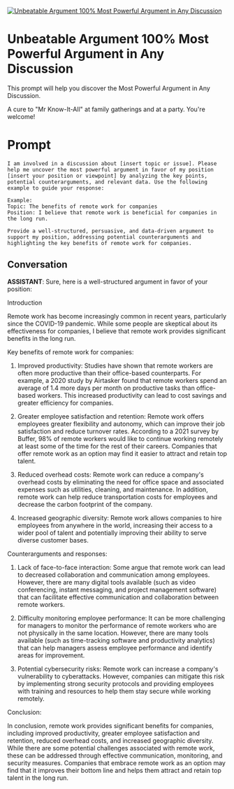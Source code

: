 
[![Unbeatable Argument 100% Most Powerful Argument in Any Discussion](https://flow-prompt-covers.s3.us-west-1.amazonaws.com/icon/futuristic/futu_9.png)]()
# Unbeatable Argument 100% Most Powerful Argument in Any Discussion 
This prompt will help you discover the Most Powerful Argument in Any Discussion.

A cure to "Mr Know-It-All" at family gatherings and at a party. You're welcome!

# Prompt

```
I am involved in a discussion about [insert topic or issue]. Please help me uncover the most powerful argument in favor of my position [insert your position or viewpoint] by analyzing the key points, potential counterarguments, and relevant data. Use the following example to guide your response:

Example:
Topic: The benefits of remote work for companies
Position: I believe that remote work is beneficial for companies in the long run.

Provide a well-structured, persuasive, and data-driven argument to support my position, addressing potential counterarguments and highlighting the key benefits of remote work for companies.
```

## Conversation

**ASSISTANT**: Sure, here is a well-structured argument in favor of your position:



Introduction

Remote work has become increasingly common in recent years, particularly since the COVID-19 pandemic. While some people are skeptical about its effectiveness for companies, I believe that remote work provides significant benefits in the long run.



Key benefits of remote work for companies:

1. Improved productivity: Studies have shown that remote workers are often more productive than their office-based counterparts. For example, a 2020 study by Airtasker found that remote workers spend an average of 1.4 more days per month on productive tasks than office-based workers. This increased productivity can lead to cost savings and greater efficiency for companies.

2. Greater employee satisfaction and retention: Remote work offers employees greater flexibility and autonomy, which can improve their job satisfaction and reduce turnover rates. According to a 2021 survey by Buffer, 98% of remote workers would like to continue working remotely at least some of the time for the rest of their careers. Companies that offer remote work as an option may find it easier to attract and retain top talent.

3. Reduced overhead costs: Remote work can reduce a company's overhead costs by eliminating the need for office space and associated expenses such as utilities, cleaning, and maintenance. In addition, remote work can help reduce transportation costs for employees and decrease the carbon footprint of the company.

4. Increased geographic diversity: Remote work allows companies to hire employees from anywhere in the world, increasing their access to a wider pool of talent and potentially improving their ability to serve diverse customer bases.



Counterarguments and responses:

1. Lack of face-to-face interaction: Some argue that remote work can lead to decreased collaboration and communication among employees. However, there are many digital tools available (such as video conferencing, instant messaging, and project management software) that can facilitate effective communication and collaboration between remote workers.

2. Difficulty monitoring employee performance: It can be more challenging for managers to monitor the performance of remote workers who are not physically in the same location. However, there are many tools available (such as time-tracking software and productivity analytics) that can help managers assess employee performance and identify areas for improvement.

3. Potential cybersecurity risks: Remote work can increase a company's vulnerability to cyberattacks. However, companies can mitigate this risk by implementing strong security protocols and providing employees with training and resources to help them stay secure while working remotely.



Conclusion:

In conclusion, remote work provides significant benefits for companies, including improved productivity, greater employee satisfaction and retention, reduced overhead costs, and increased geographic diversity. While there are some potential challenges associated with remote work, these can be addressed through effective communication, monitoring, and security measures. Companies that embrace remote work as an option may find that it improves their bottom line and helps them attract and retain top talent in the long run.



